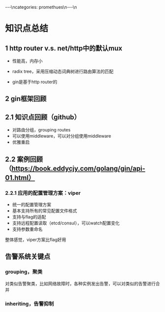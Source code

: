 ---\ncategories: promethues\n---\n
# 知识点总结

## 1 http router v.s. net/http中的默认mux

- 性能高，内存小

- radix tree，采用压缩动态词典树进行路由算法的匹配

- gin是基于http router的

## 2 gin框架回顾

## 2.1 知识点回顾（github）

- 对路由分组，grouping routes
- 可以使用middleware，可以对分组使用middleware
- 优雅重启

## 2.2 案例回顾（https://book.eddycjy.com/golang/gin/api-01.html）

### 2.2.1 应用的配置管理方案：viper

- 统一的配置管理方案
- 基本支持所有的常见配置文件格式
- 支持与flag的适配
- 支持远程配置读取（etcd/consul），可以watch配置变化
- 支持参数重命名

整体感觉，viper方案比flag好用

## 告警系统关键点

### grouping，聚类

对类似告警聚类，比如网络故障时，各种实例发出告警，可以对类似的告警进行合并

### inheriting，告警抑制



